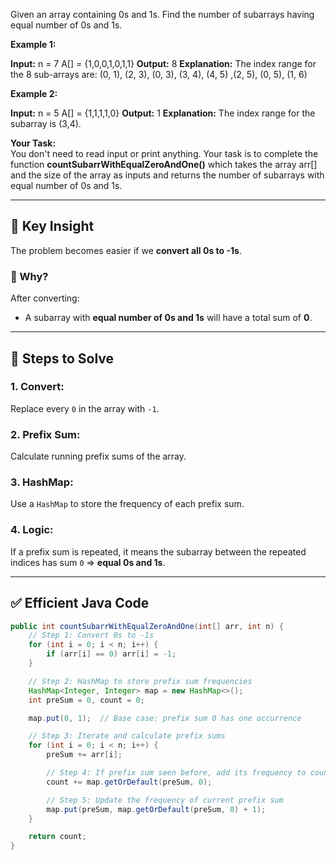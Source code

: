 Given an array containing 0s and 1s. Find the number of subarrays having equal number of 0s and 1s.

**Example 1:**

**Input:**
n = 7
A[] = {1,0,0,1,0,1,1}
**Output:** 8
**Explanation:** The index range for the 8 
sub-arrays are: (0, 1), (2, 3), (0, 3), (3, 4), 
(4, 5) ,(2, 5), (0, 5), (1, 6)

**Example 2:**

**Input:**
n = 5
A[] = {1,1,1,1,0}
**Output:** 1
**Explanation:** The index range for the 
subarray is (3,4).

**Your Task:**  
You don't need to read input or print anything. Your task is to complete the function **countSubarrWithEqualZeroAndOne()** which takes the array arr[] and the size of the array as inputs and returns the number of subarrays with equal number of 0s and 1s.

----------------------------------------------------------------------------
## 🧠 **Key Insight**

The problem becomes easier if we **convert all 0s to -1s**.

### 🔁 Why?

After converting:

- A subarray with **equal number of 0s and 1s** will have a total sum of **0**.
    

---

## 🔧 **Steps to Solve**

### 1. **Convert**:

Replace every `0` in the array with `-1`.

### 2. **Prefix Sum**:

Calculate running prefix sums of the array.

### 3. **HashMap**:

Use a `HashMap` to store the frequency of each prefix sum.

### 4. **Logic**:

If a prefix sum is repeated, it means the subarray between the repeated indices has sum `0` ⇒ **equal 0s and 1s**.

---

## ✅ **Efficient Java Code**
```java
public int countSubarrWithEqualZeroAndOne(int[] arr, int n) {
    // Step 1: Convert 0s to -1s
    for (int i = 0; i < n; i++) {
        if (arr[i] == 0) arr[i] = -1;
    }

    // Step 2: HashMap to store prefix sum frequencies
    HashMap<Integer, Integer> map = new HashMap<>();
    int preSum = 0, count = 0;

    map.put(0, 1);  // Base case: prefix sum 0 has one occurrence

    // Step 3: Iterate and calculate prefix sums
    for (int i = 0; i < n; i++) {
        preSum += arr[i];

        // Step 4: If prefix sum seen before, add its frequency to count
        count += map.getOrDefault(preSum, 0);

        // Step 5: Update the frequency of current prefix sum
        map.put(preSum, map.getOrDefault(preSum, 0) + 1);
    }

    return count;
}

```